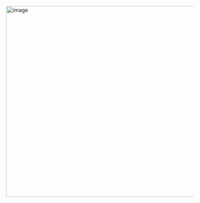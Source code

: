 <img width="647" height="513" alt="image" src="https://github.com/user-attachments/assets/14c64525-8cef-44f0-b17c-b83ab7815724" />
